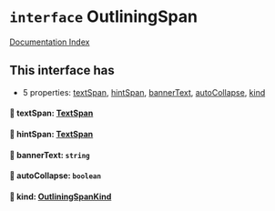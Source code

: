 # `interface` OutliningSpan

[Documentation Index](../README.md)

## This interface has

- 5 properties:
[textSpan](#-textspan-textspan),
[hintSpan](#-hintspan-textspan),
[bannerText](#-bannertext-string),
[autoCollapse](#-autocollapse-boolean),
[kind](#-kind-outliningspankind)


#### 📄 textSpan: [TextSpan](../private.interface.TextSpan/README.md)



#### 📄 hintSpan: [TextSpan](../private.interface.TextSpan/README.md)



#### 📄 bannerText: `string`



#### 📄 autoCollapse: `boolean`



#### 📄 kind: [OutliningSpanKind](../private.enum.OutliningSpanKind/README.md)



